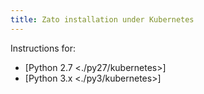 ```yaml
---
title: Zato installation under Kubernetes
---
```


Instructions for:

-   [Python 2.7 \<./py27/kubernetes\>]
-   [Python 3.x \<./py3/kubernetes\>]
